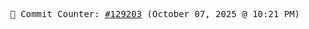<p align="center">
    <samp>
        📮 Commit Counter: <a href="https://github.com/Javascript-void0/Javascript-void0/commits/main">#129203</a> (October 07, 2025 @ 10:21 PM)
    </samp>
</p>